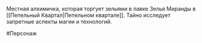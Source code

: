 Местная алхимичка, которая торгует зельями в лавке Зелья Миранды в [[Пепельный Квартал|Пепельном квартале]]. 
Тайно исследует запретные аспекты магии и технологий.

#Персонаж 